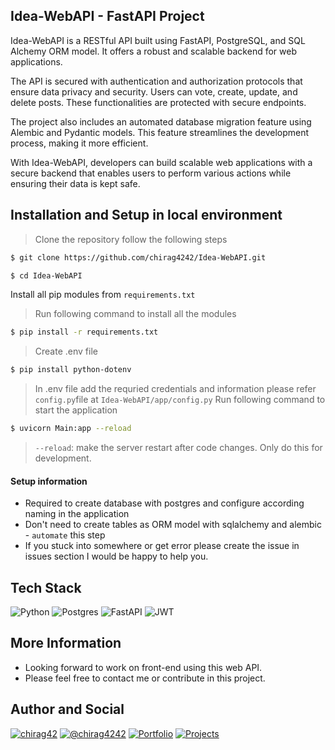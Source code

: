 ## Idea-WebAPI - FastAPI Project
Idea-WebAPI is a RESTful API built using FastAPI, PostgreSQL, and SQL Alchemy ORM model. It offers a robust and scalable backend for web applications.

The API is secured with authentication and authorization protocols that ensure data privacy and security. Users can vote, create, update, and delete posts. These functionalities are protected with secure endpoints.

The project also includes an automated database migration feature using Alembic and Pydantic models. This feature streamlines the development process, making it more efficient.

With Idea-WebAPI, developers can build scalable web applications with a secure backend that enables users to perform various actions while ensuring their data is kept safe.


## Installation and Setup in local environment   

> Clone the repository follow the following steps

```bash
$ git clone https://github.com/chirag4242/Idea-WebAPI.git

$ cd Idea-WebAPI 
```
Install all pip modules from `requirements.txt` 
> Run following command to install all the modules
```bash 
$ pip install -r requirements.txt
```
> Create .env file 
```bash 
$ pip install python-dotenv
```
> In .env file add the requried credentials and information please refer `config.py`file at `Idea-WebAPI/app/config.py`
> Run following command to start the application 
```bash
$ uvicorn Main:app --reload
```
>`--reload`: make the server restart after code changes. Only do this for development. 

#### Setup information 
- Required to create database with postgres and configure according naming in the application 
- Don't need to create tables as ORM model with sqlalchemy and alembic - `automate` this step 
- If you stuck into somewhere or get error please create the issue in issues section I would be happy to help you.

## Tech Stack

![Python](https://img.shields.io/badge/python-3670A0?style=flat-square&logo=python&logoColor=ffdd54)
![Postgres](https://img.shields.io/badge/postgres-%23316192.svg?style=flat-square&logo=postgresql&logoColor=white)
![FastAPI](https://img.shields.io/badge/FastAPI-005571?style=flat-square&logo=fastapi)
![JWT](https://img.shields.io/badge/JWT-black?style=flat-square&logo=JSON%20web%20tokens)

## More Information 
- Looking forward to work on front-end using this web API. 
- Please feel free to contact me or contribute in this project. 

## Author and Social

[![chirag42](https://img.shields.io/badge/LinkedIn-0A66C2.svg?style=flat-square&logo=LinkedIn&logoColor=white)](https://www.linkedin.com/in/chirag42/) 
[![@chirag4242](https://img.shields.io/badge/GitHub-181717.svg?style=flat-square&logo=GitHub&logoColor=white)](https://www.github.com/chirag4242)
[![Portfolio](https://img.shields.io/badge/Portfolio-%23000000.svg?style=flat-square&logo=firefox&logoColor=#FF7139)](https://cio-app.herokuapp.com/)
[![Projects](https://img.shields.io/badge/Projects%20Site-4285F4?style=flat-square&logo=GoogleChrome&logoColor=white)](https://sites.google.com/view/chiragpatil/home)
